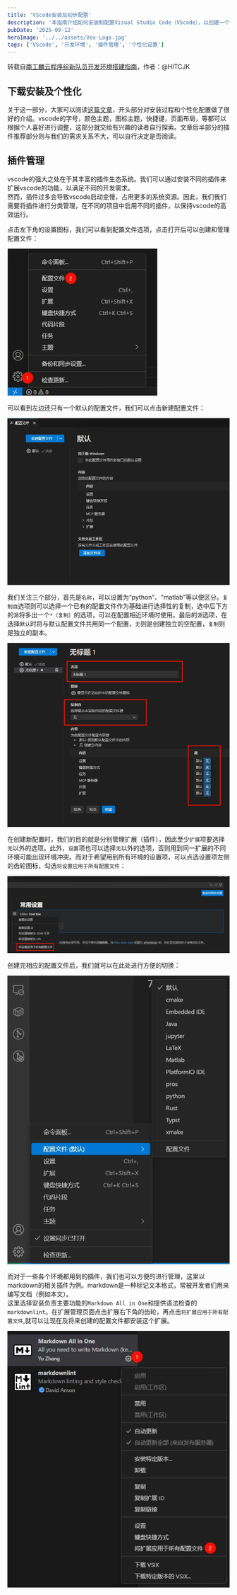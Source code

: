 ```yaml
---
title: 'VScode安装及初步配置'
description: '本指南介绍如何安装和配置Visual Studio Code（VScode），以创建一个高效的开发环境。涵盖下载安装、个性化设置以及插件管理等方面，帮助用户根据个人需求优化VScode的使用体验。'
pubDate: '2025-09-12'
heroImage: '../../assets/Vex-Logo.jpg'
tags: ['VScode', '开发环境', '插件管理', '个性化设置']
---
```

转载自[南工麟云程序组新队员开发环境搭建指南](https://github.com/HITCJK/doc_for_freshmen/blob/main/vscode.md)，作者：@HITCJK

## 下载安装及个性化

关于这一部分，大家可以阅读[这篇文章](https://blog.csdn.net/msdcp/article/details/127033151)，开头部分对安装过程和个性化配置做了很好的介绍。vscode的字号，颜色主题，图标主题，快捷键，页面布局，等都可以根据个人喜好进行调整，这部分就交给有兴趣的读者自行探索。文章后半部分的插件推荐部分则与我们的需求关系不大，可以自行决定是否阅读。

## 插件管理

vscode的强大之处在于其丰富的插件生态系统。我们可以通过安装不同的插件来扩展vscode的功能，以满足不同的开发需求。  
然而，插件过多会导致vscode启动变慢，占用更多的系统资源。因此，我们我们需要将插件进行分类管理，在不同的项目中启用不同的插件，以保持vscode的高效运行。

点击左下角的设置图标，我们可以看到配置文件选项，点击打开后可以创建和管理配置文件：

![图片丢失](img/vscode_1.jpg "配置文件选项")

可以看到左边还只有一个默认的配置文件，我们可以点击新建配置文件：

![图片丢失](img/vscode_2.jpg "新建配置文件")

我们关注三个部分，首先是`名称`，可以设置为“python”、“matlab”等以便区分。`复制自`选项则可以选择一个已有的配置文件作为基础进行选择性的复制，选中后下方的`源`将多出一个`*（复制）`的选项，可以在配置相近环境时使用。最后的`源`选项，在选择`默认`时将与默认配置文件共用同一个配置，`无`则是创建独立的空配置，`复制`则是独立的副本。

![图片丢失](img/vscode_3.jpg "设置配置文件")

在创建新配置时，我们的目的就是分别管理扩展（插件），因此至少`扩展`项要选择`无`以外的选项。此外，`设置`项也可以选择`无`以外的选项，否则用到同一扩展的不同环境可能出现环境冲突。而对于希望用到所有环境的设置项，可以点选设置项左侧的齿轮图标，勾选`将设置应用于所有配置文件`：

![图片丢失](img/vscode_4.jpg "将设置应用于所有配置文件")

创建完相应的配置文件后，我们就可以在此处进行方便的切换：

![图片丢失](img/vscode_5.jpg "配置文件切换")

而对于一些各个环境都用到的插件，我们也可以方便的进行管理，这里以markdown的相关插件为例。markdown是一种标记文本格式，常被开发者们用来编写文档（例如本文）。  
这里选择安装负责主要功能的`Markdown All in One`和提供语法检查的`markdownlint`。在扩展管理页面点击扩展右下角的齿轮，再点击`将扩展应用于所有配置文件`,就可以让现在及将来创建的配置文件都安装这个扩展。

![图片丢失](img/vscode_6.jpg "将扩展应用于所有配置文件")
